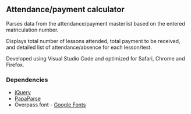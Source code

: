## Attendance/payment calculator

Parses data from the attendance/payment masterlist based on the entered matriculation number.

Displays total number of lessons attended, total payment to be received, and detailed list of attendance/absence for each lesson/test.

Developed using Visual Studio Code and optimized for Safari, Chrome and Firefox.

### Dependencies

* [jQuery](http://jquery.com)
* [PapaParse](http://www.papaparse.com)
* Overpass font - [Google Fonts](http://fonts.google.com/specimen/Overpass)
